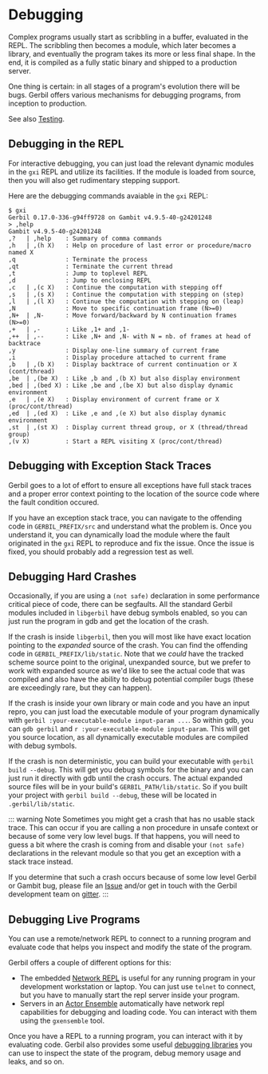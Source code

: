 # Debugging

Complex programs usually start as scribbling in a buffer, evaluated in
the REPL. The scribbling then becomes a module, which later becomes a
library, and eventually the program takes its more or less final
shape. In the end, it is compiled as a fully static binary and shipped
to a production server.

One thing is certain: in all stages of a program's evolution there
will be bugs.  Gerbil offers various mechanisms for debugging
programs, from inception to production.

See also [Testing](test.md).

## Debugging in the REPL

For interactive debugging, you can just load the relevant dynamic
modules in the `gxi` REPL and utilize its facilities. If the module is
loaded from source, then you will also get rudimentary stepping
support.

Here are the debugging commands avaiable in the `gxi` REPL:
```
$ gxi
Gerbil 0.17.0-336-g94ff9728 on Gambit v4.9.5-40-g24201248
> ,help
Gambit v4.9.5-40-g24201248
,?   | ,help    : Summary of comma commands
,h   | ,(h X)   : Help on procedure of last error or procedure/macro named X
,q              : Terminate the process
,qt             : Terminate the current thread
,t              : Jump to toplevel REPL
,d              : Jump to enclosing REPL
,c   | ,(c X)   : Continue the computation with stepping off
,s   | ,(s X)   : Continue the computation with stepping on (step)
,l   | ,(l X)   : Continue the computation with stepping on (leap)
,N              : Move to specific continuation frame (N>=0)
,N+  | ,N-      : Move forward/backward by N continuation frames (N>=0)
,+   | ,-       : Like ,1+ and ,1-
,++  | ,--      : Like ,N+ and ,N- with N = nb. of frames at head of backtrace
,y              : Display one-line summary of current frame
,i              : Display procedure attached to current frame
,b   | ,(b X)   : Display backtrace of current continuation or X (cont/thread)
,be  | ,(be X)  : Like ,b and ,(b X) but also display environment
,bed | ,(bed X) : Like ,be and ,(be X) but also display dynamic environment
,e   | ,(e X)   : Display environment of current frame or X (proc/cont/thread)
,ed  | ,(ed X)  : Like ,e and ,(e X) but also display dynamic environment
,st  | ,(st X)  : Display current thread group, or X (thread/thread group)
,(v X)          : Start a REPL visiting X (proc/cont/thread)
```

## Debugging with Exception Stack Traces

Gerbil goes to a lot of effort to ensure all exceptions have full
stack traces and a proper error context pointing to the location of
the source code where the fault condition occured.

If you have an exception stack trace, you can navigate to the
offending code in `GERBIL_PREFIX/src` and understand what the problem
is. Once you understand it, you can dynamically load the module where
the fault originated in the `gxi` REPL to reproduce and fix the
issue. Once the issue is fixed, you should probably add a regression
test as well.

## Debugging Hard Crashes

Occasionally, if you are using a `(not safe)` declaration in some
performance critical piece of code, there can be segfaults. All the
standard Gerbil modules included in `libgerbil` have debug symbols
enabled, so you can just run the program in gdb and get the location
of the crash.

If the crash is inside `libgerbil`, then you will most like have exact
location pointing to the _expanded_ source of the crash. You can find
the offending code in `GERBIL_PREFIX/lib/static`.  Note that we
_could_ have the tracked scheme source point to the original,
unexpanded source, but we prefer to work with expanded source as we'd
like to see the actual code that was compiled and also have the
ability to debug potential compiler bugs (these are exceedingly rare,
but they can happen).

If the crash is inside your own library or main code and you have an
input repro, you can just load the executable module of your program
dynamically with `gerbil :your-executable-module input-param
...`.
So within gdb, you can `gdb gerbil` and `r :your-executable-module input-param`.
This will get you source location, as all dynamically executable
modules are compiled with debug symbols.

If the crash is non deterministic, you can build your executable with
`gerbil build --debug`. This will get you debug symbols for the binary
and you can just run it directly with gdb until the crash occurs.  The
actual expanded source files will be in your build's
`GERBIL_PATH/lib/static`.  So if you built your project with `gerbil
build --debug`, these will be located in `.gerbil/lib/static`.

::: warning Note
Sometimes you might get a crash that has no usable stack trace.  This
can occur if you are calling a non procedure in unsafe context or
because of some very low level bugs.  If that happens, you will need
to guess a bit where the crash is coming from and disable your `(not
safe)` declarations in the relevant module so that you get an
exception with a stack trace instead.

If you determine that such a crash occurs because of some low level
Gerbil or Gambit bug, please file an [Issue](https://github.com/mighty-gerbils/gerbil/issues)
and/or get in touch with the Gerbil development team on
[gitter](https://gitter.im/gerbil-scheme/community).
:::


## Debugging Live Programs

You can use a remote/network REPL to connect to a running program
and evaluate code that helps you inspect and modify the state of
the program.

Gerbil offers a couple of different options for this:
 - The embedded [Network REPL](/reference/std/net/repl.md) is useful for any
   running program in your development workstation or laptop.
   You can just use `telnet` to connect, but you have to
   manually start the repl server inside your program.
 - Servers in an [Actor Ensemble](/tutorials/ensemble.md) automatically have
   network repl capabilities for debugging and loading code.
   You can interact with them  using the `gxensemble` tool.

Once you have a REPL to a running program, you can interact with it by
evaluating code.  Gerbil also provides some useful
[debugging libraries](/reference/std/debug.md) you can use to inspect the
state of the program, debug memory usage and leaks, and so on.
